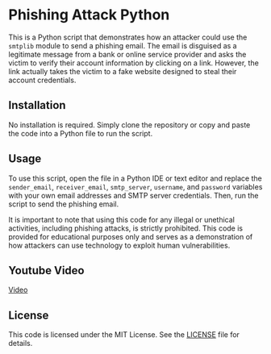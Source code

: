 # Phishing Attack Python

This is a Python script that demonstrates how an attacker could use the `smtplib` module to send a phishing email. The email is disguised as a legitimate message from a bank or online service provider and asks the victim to verify their account information by clicking on a link. However, the link actually takes the victim to a fake website designed to steal their account credentials.

## Installation

No installation is required. Simply clone the repository or copy and paste the code into a Python file to run the script.

## Usage

To use this script, open the file in a Python IDE or text editor and replace the `sender_email`, `receiver_email`, `smtp_server`, `username`, and `password` variables with your own email addresses and SMTP server credentials. Then, run the script to send the phishing email.

It is important to note that using this code for any illegal or unethical activities, including phishing attacks, is strictly prohibited. This code is provided for educational purposes only and serves as a demonstration of how attackers can use technology to exploit human vulnerabilities. 

## Youtube Video
[Video](yt.com)

## License

This code is licensed under the MIT License. See the [LICENSE](LICENSE) file for details.

